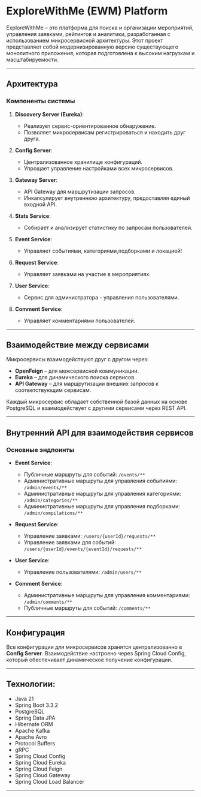 # ExploreWithMe (EWM) Platform

ExploreWithMe – это платформа для поиска и организации мероприятий, управления заявками, рейтингов и аналитики, разработанная с использованием микросервисной архитектуры. Этот проект представляет собой модернизированную версию существующего монолитного приложения, которая подготовлена к высоким нагрузкам и масштабируемости.

---

## Архитектура

### Компоненты системы

1. **Discovery Server (Eureka)**:
    - Реализует сервис-ориентированное обнаружение.
    - Позволяет микросервисам регистрироваться и находить друг друга.

2. **Config Server**:
    - Централизованное хранилище конфигураций.
    - Упрощает управление настройками всех микросервисов.

3. **Gateway Server**:
    - API Gateway для маршрутизации запросов.
    - Инкапсулирует внутреннюю архитектуру, предоставляя единый входной API.

4. **Stats Service**:
    - Собирает и анализирует статистику по запросам пользователей.

5. **Event Service**:
    - Управляет событиями, категориями,подборками и локацией!

6. **Request Service**:
   - Управляет заявками на участие в мероприятиях.

7. **User Service**:
   - Сервис для администратора - управления пользователями.

8. **Comment Service**:
   - Управляет комментариями пользователей.

---

## Взаимодействие между сервисами

Микросервисы взаимодействуют друг с другом через:
- **OpenFeign** – для межсервисной коммуникации.
- **Eureka** – для динамического поиска сервисов.
- **API Gateway** – для маршрутизации внешних запросов к соответствующим сервисам.

Каждый микросервис обладает собственной базой данных на основе PostgreSQL и взаимодействует с другими сервисами через REST API.

---

## Внутренний API для взаимодействия сервисов

### Основные эндпоинты

- **Event Service**:
    - Публичные маршруты для событий: `/events/**`
    - Административные маршруты для управления событиями: `/admin/events/**`
    - Административные маршруты для управления категориями: `/admin/categories/**`
    - Административные маршруты для управления подборками: `/admin/compilations/**`

- **Request Service**:
    - Управление заявками: `/users/{userId}/requests/**`
    - Управление заявками для событий: `/users/{userId}/events/{eventId}/requests/**`

- **User Service**:
    - Управление пользователями: `/admin/users/**`

- **Comment Service**:
    - Административные маршруты для управления комментариями: `/admin/comments/**`
   - Публичные маршруты для событий:  `/comments/**` 
---

## Конфигурация

Все конфигурации для микросервисов хранятся централизованно в **Config Server**. Взаимодействие настроено через Spring Cloud Config, который обеспечивает динамическое получение конфигурации.

---
## Технологии:

- Java 21
- Spring Boot 3.3.2
- PostgreSQL
- Spring Data JPA
- Hibernate ORM
- Apache Kafka
- Apache Avro
- Protocol Buffers
- gRPC
- Spring Cloud Config
- Spring Cloud Eureka
- Spring Cloud Feign
- Spring Cloud Gateway
- Spring Cloud Load Balancer

---
